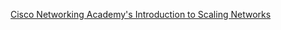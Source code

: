 [Cisco Networking Academy's Introduction to Scaling Networks](https://www.ciscopress.com/articles/article.asp?p=2189637&seqNum=3)
